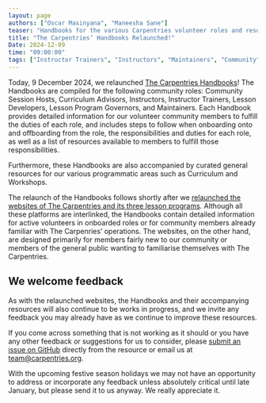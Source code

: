 ```yaml
---
layout: page
authors: ["Oscar Masinyana", "Maneesha Sane"]
teaser: "Handbooks for the various Carpentries volunteer roles and resources are relaunched today!"
title: "The Carpentries’ Handbooks Relaunched!"
Date: 2024-12-09
time: "09:00:00"
tags: ["Instructor Trainers", "Instructors", "Maintainers", "Community", "Handbook"]
---
```


Today, 9 December 2024, we relaunched [The Carpentries Handbooks](https://docs.carpentries.org/)! The Handbooks are compiled for the following community roles: Community Session Hosts, Curriculum Advisors, Instructors, Instructor Trainers, Lesson Developers, Lesson Program Governors, and Maintainers. Each Handbook provides detailed information for our volunteer community members to fulfill the duties of each role, and includes steps to follow when onboarding onto and offboarding from the role, the responsibilities and duties for each role, as well as a list of resources available to members to fulfill those responsibilities. 

Furthermore, these Handbooks are also accompanied by curated general resources for our various programmatic areas such as Curriculum and Workshops. 

The relaunch of the Handbooks follows shortly after we [relaunched the websites of The Carpentries and its three lesson programs](https://carpentries.org/blog/2024/11/the-carpentries-websites-relaunched/). Although all these platforms are interlinked, the Handbooks contain detailed information for active volunteers in onboarded roles or for community members already familiar with The Carpenries’ operations. The websites, on the other hand, are designed primarily for members fairly new to our community or members of the general public wanting to familiarise themselves with The Carpentries. 

## We welcome feedback
As with the relaunched websites, the Handbooks and their accompanying resources will also continue to be works in progress, and we invite any feedback you may already have as we continue to improve these resources. 

If you come across something that is not working as it should or you have any other feedback or suggestions for us to consider, please [submit an issue on GitHub](https://github.com/carpentries/docs.carpentries.org) directly from the resource or email us at team@carpentries.org.  

With the upcoming festive season holidays we may not have an opportunity to address or incorporate any feedback unless absolutely critical until late January, but please send it to us anyway. We really appreciate it. 

